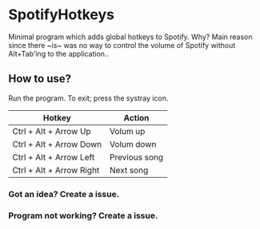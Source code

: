 # SpotifyHotkeys

Minimal program which adds global hotkeys to Spotify. Why? Main reason since there ~is~ was no way to control the volume of Spotify without Alt+Tab'ing to the application.. 

## How to use?
Run the program. To exit; press the systray icon.

| Hotkey | Action |
| ------ | ------ |
| Ctrl + Alt + Arrow Up | Volum up |
| Ctrl + Alt + Arrow Down | Volum down |
| Ctrl + Alt + Arrow Left | Previous song |
| Ctrl + Alt + Arrow Right | Next song |

### Got an idea? Create a issue.
### Program not working? Create a issue.